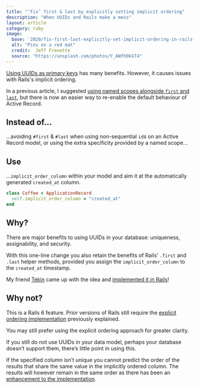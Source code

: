 ```yaml
---
title: "‘Fix’ first & last by explicitly setting implicit ordering"
description: "When UUIDs and Rails make a mess"
layout: article
category: ruby
image:
  base: '2020/fix-first-last-explicitly-set-implicit-ordering-in-rails-with-uuids'
  alt: "Pins on a red mat"
  credit:  Jeff Frenette
  source: "https://unsplash.com/photos/Y_AWfh0kGT4"
---
```


[Using UUIDs as primary keys](/ruby/choose-uuids-for-model-ids-in-rails) has many benefits. However, it causes issues with Rails's implicit ordering.

In a previous article, I suggested [using named scopes alongside `first` and `last`](/ruby/first-and-last-may-not-mean-what-you-think), but there is now an easier way to re-enable the default behaviour of Active Record.


## Instead of...

...avoiding `#first` & `#last` when using non-sequential `id`s on an Active Record model, or using the extra specificity provided by a named scope...


## Use

...`implicit_order_column` within your model and aim it at the automatically generated `created_at` column.

```ruby
class Coffee < ApplicationRecord
  self.implicit_order_column = "created_at"
end
```


## Why?

There are major benefits to using UUIDs in your database: uniqueness, assignability, and security.

With this one-line change you also retain the benefits of Rails’ `.first` and `.last` helper methods, provided you assign the `implicit_order_column` to the `created_at` timestamp.

My friend [Tekin](https://tekin.co.uk) came up with the idea and [implemented it in Rails](https://github.com/rails/rails/pull/34480)!


## Why not?

This is a Rails 6 feature. Prior versions of Rails still require the [explicit ordering implementation](/ruby/first-and-last-may-not-mean-what-you-think) previously explained.

You may still prefer using the explicit ordering approach for greater clarity.

If you still do not use UUIDs in your data model, perhaps your database doesn’t support them, there’s little point in using this.

If the specified column isn’t unique you cannot predict the order of the results that share the same value in the implicitly ordered column. The results will however remain in the same order as there has been an [enhancement to the implementation](https://github.com/rails/rails/pull/37626).
